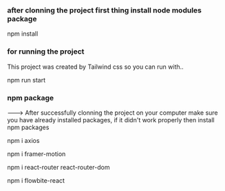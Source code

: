 ### after clonning the project first thing install node modules package

npm install

### for running  the project

This project was created by Tailwind css so you can run with..

npm run start

### npm package
---> After successfully clonning the project on your computer make sure you have already
installed packages, if it didn't work properly then install npm packages

npm i axios

npm i framer-motion

npm i react-router react-router-dom

npm i flowbite-react